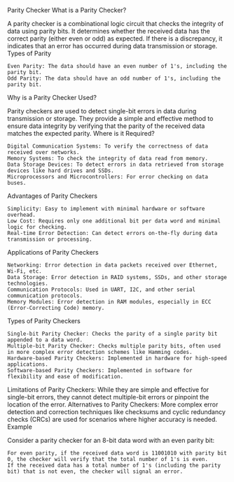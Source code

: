 Parity Checker
What is a Parity Checker?

A parity checker is a combinational logic circuit that checks the integrity of data using parity bits. It determines whether the received data has the correct parity (either even or odd) as expected. If there is a discrepancy, it indicates that an error has occurred during data transmission or storage.
Types of Parity

    Even Parity: The data should have an even number of 1's, including the parity bit.
    Odd Parity: The data should have an odd number of 1's, including the parity bit.

Why is a Parity Checker Used?

Parity checkers are used to detect single-bit errors in data during transmission or storage. They provide a simple and effective method to ensure data integrity by verifying that the parity of the received data matches the expected parity.
Where is it Required?

    Digital Communication Systems: To verify the correctness of data received over networks.
    Memory Systems: To check the integrity of data read from memory.
    Data Storage Devices: To detect errors in data retrieved from storage devices like hard drives and SSDs.
    Microprocessors and Microcontrollers: For error checking on data buses.

Advantages of Parity Checkers

    Simplicity: Easy to implement with minimal hardware or software overhead.
    Low Cost: Requires only one additional bit per data word and minimal logic for checking.
    Real-time Error Detection: Can detect errors on-the-fly during data transmission or processing.

Applications of Parity Checkers

    Networking: Error detection in data packets received over Ethernet, Wi-Fi, etc.
    Data Storage: Error detection in RAID systems, SSDs, and other storage technologies.
    Communication Protocols: Used in UART, I2C, and other serial communication protocols.
    Memory Modules: Error detection in RAM modules, especially in ECC (Error-Correcting Code) memory.

Types of Parity Checkers

    Single-bit Parity Checker: Checks the parity of a single parity bit appended to a data word.
    Multiple-bit Parity Checker: Checks multiple parity bits, often used in more complex error detection schemes like Hamming codes.
    Hardware-based Parity Checkers: Implemented in hardware for high-speed applications.
    Software-based Parity Checkers: Implemented in software for flexibility and ease of modification.
    
Limitations of Parity Checkers:
While they are simple and effective for single-bit errors, they cannot detect multiple-bit errors or pinpoint the location of the error.
Alternatives to Parity Checkers: More complex error detection and correction techniques like checksums and cyclic redundancy checks (CRCs) are used for scenarios where higher accuracy is needed.
Example

Consider a parity checker for an 8-bit data word with an even parity bit:

    For even parity, if the received data word is 11001010 with parity bit 0, the checker will verify that the total number of 1's is even.
    If the received data has a total number of 1's (including the parity bit) that is not even, the checker will signal an error.
